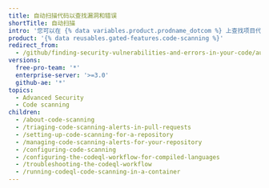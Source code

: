 ```yaml
---
title: 自动扫描代码以查找漏洞和错误
shortTitle: 自动扫描
intro: '您可以在 {% data variables.product.prodname_dotcom %} 上查找项目代码中的漏洞和错误。'
product: '{% data reusables.gated-features.code-scanning %}'
redirect_from:
  - /github/finding-security-vulnerabilities-and-errors-in-your-code/automatically-scanning-your-code-for-vulnerabilities-and-errors
versions:
  free-pro-team: '*'
  enterprise-server: '>=3.0'
  github-ae: '*'
topics:
  - Advanced Security
  - Code scanning
children:
  - /about-code-scanning
  - /triaging-code-scanning-alerts-in-pull-requests
  - /setting-up-code-scanning-for-a-repository
  - /managing-code-scanning-alerts-for-your-repository
  - /configuring-code-scanning
  - /configuring-the-codeql-workflow-for-compiled-languages
  - /troubleshooting-the-codeql-workflow
  - /running-codeql-code-scanning-in-a-container
---
```


<!--For this article in earlier GHES versions, see /content/github/finding-security-vulnerabilities-and-errors-in-your-code-->
